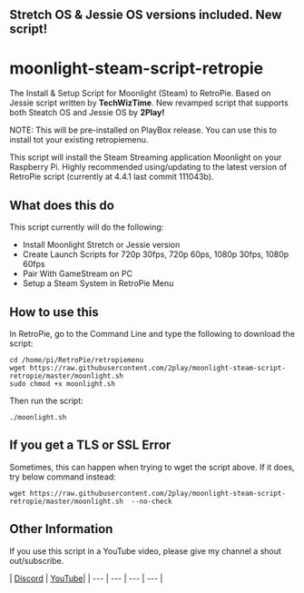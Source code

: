 ## Stretch OS & Jessie OS versions included. New script!

# moonlight-steam-script-retropie
The Install & Setup Script for Moonlight (Steam) to RetroPie. Based on Jessie script written by **TechWizTime**.
New revamped script that supports both Steatch OS and Jessie OS by **2Play!**

NOTE: This will be pre-installed on PlayBox release. You can use this to install tot your existing retropiemenu.

This script will install the Steam Streaming application Moonlight on your Raspberry Pi.
Highly recommended using/updating to the latest version of RetroPie script (currently at 4.4.1 last commit 111043b).

## What does this do
This script currently will do the following:
- Install Moonlight Stretch or Jessie version
- Create Launch Scripts for 720p 30fps, 720p 60ps, 1080p 30fps, 1080p 60fps
- Pair With GameStream on PC
- Setup a Steam System in RetroPie Menu

## How to use this
In RetroPie, go to the Command Line and type the following to download the script:
```
cd /home/pi/RetroPie/retropiemenu
wget https://raw.githubusercontent.com/2play/moonlight-steam-script-retropie/master/moonlight.sh
sudo chmod +x moonlight.sh
```
Then run the script:
```
./moonlight.sh
```

## If you get a TLS or SSL Error
Sometimes, this can happen when trying to wget the script above. If it does, try below command instead:
```
wget https://raw.githubusercontent.com/2play/moonlight-steam-script-retropie/master/moonlight.sh  --no-check
```

## Other Information
If you use this script in a YouTube video, please give my channel a shout out/subscribe.

| [Discord](https://discord.gg/ZeGCBdm) | [YouTube](https://www.youtube.com/channel/UCHj6THhkEawrZU2bqCn1geA)|
| --- | --- | --- | --- |

